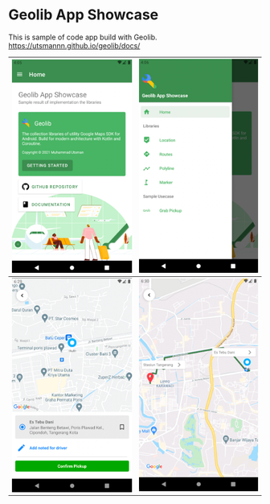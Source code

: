# Geolib App Showcase

This is sample of code app build with Geolib.
https://utsmannn.github.io/geolib/docs/

|![](img/img5.png)|![](img/img6.png)|
|---|---|
|![](img/img3.png)|![](img/img4.png)|